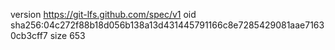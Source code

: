 version https://git-lfs.github.com/spec/v1
oid sha256:04c272f88b18d056b138a13d431445791166c8e7285429081aae71630cb3cff7
size 653
